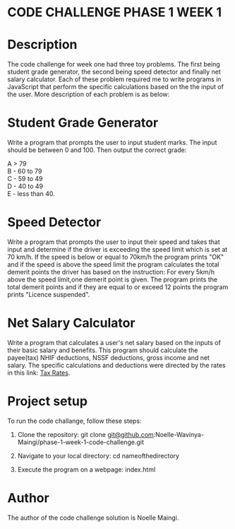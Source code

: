 # CODE CHALLENGE PHASE 1 WEEK 1

# Description

The code challenge for week one had three toy problems. The first being student grade generator, the second being speed detector and finally net salary calculator. Each of these problem required me to write programs in JavaScript that perform the specific calculations based on the the input of the user. More description of each problem is as below:

# Student Grade Generator

Write a program that prompts the user to input student marks. The input should be between 0 and 100. Then output the correct grade:

A > 79<br>
B - 60 to 79<br>
C - 59 to 49<br>
D - 40 to 49<br>
E - less than 40.

# Speed Detector

Write a program that prompts the user to input their speed and takes that input and determine if the driver is exceeding the speed limit which is set at 70 km/h. If the speed is below or equal to 70km/h the program prints "OK" and if the speed is above the speed limit the program calculates the total demerit points the driver has based on the instruction:
For every 5km/h above the speed limit,one demerit point is given.
The program prints the total demerit points and if they are equal to or exceed 12 points the program prints "Licence suspended".

# Net Salary Calculator

Write a program that calculates a user's net salary based on the inputs of their basic salary and benefits. This program should calculate the payee(tax) NHIF deductions, NSSF deductions, gross income and net salary. The specific calculations and deductions were directed by the rates in this link:
[Tax Rates](https://www.aren.co.ke/payroll/taxrates.htm#NHIF).

# Project setup

To run the code challange, follow these steps:

1. Clone the repository: git clone git@github.com:Noelle-Wavinya-Maingi/phase-1-week-1-code-challenge.git

2. Navigate to your local directory: cd nameofthedirectory

3. Execute the program on a webpage: index.html


# Author
The author of the code challenge solution is Noelle Maingi.